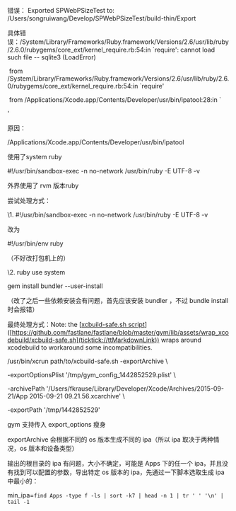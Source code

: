 错误： Exported SPWebPSizeTest to: /Users/songruiwang/Develop/SPWebPSizeTest/build-thin/Export



具体错误：/System/Library/Frameworks/Ruby.framework/Versions/2.6/usr/lib/ruby/2.6.0/rubygems/core_ext/kernel_require.rb:54:in `require': cannot load such file -- sqlite3 (LoadError)

​	from /System/Library/Frameworks/Ruby.framework/Versions/2.6/usr/lib/ruby/2.6.0/rubygems/core_ext/kernel_require.rb:54:in `require'

​	from /Applications/Xcode.app/Contents/Developer/usr/bin/ipatool:28:in `<main>'



原因：

/Applications/Xcode.app/Contents/Developer/usr/bin/ipatool 

使用了system ruby

\#!/usr/bin/sandbox-exec -n no-network /usr/bin/ruby -E UTF-8 -v



外界使用了 rvm 版本ruby



尝试处理方式：

\1. #!/usr/bin/sandbox-exec -n no-network /usr/bin/ruby -E UTF-8 -v 

改为 

\#!/usr/bin/env ruby

（不好改打包机上的）



\2. ruby use system

gem install bundler --user-install

（改了之后一些依赖安装会有问题，首先应该安装 bundler ，不过 bundle install 时会报错）



最终处理方式：Note: the [[xcbuild-safe.sh script](https://github.com/fastlane/fastlane/blob/master/gym/lib/assets/wrap_xcodebuild/xcbuild-safe.sh)]([https://github.com/fastlane/fastlane/blob/master/gym/lib/assets/wrap_xcodebuild/xcbuild-safe.sh](ticktick://ttMarkdownLink)) wraps around xcodebuild to workaround some incompatibilities.



/usr/bin/xcrun path/to/xcbuild-safe.sh -exportArchive \

-exportOptionsPlist '/tmp/gym_config_1442852529.plist' \

-archivePath '/Users/fkrause/Library/Developer/Xcode/Archives/2015-09-21/App 2015-09-21 09.21.56.xcarchive' \

-exportPath '/tmp/1442852529'



gym 支持传入 export_options 瘦身



exportArchive 会根据不同的 os 版本生成不同的 ipa（所以 ipa 取决于两种情况，os 版本和设备类型）

输出的根目录的 ipa 有问题，大小不确定，可能是 Apps 下的任一个 ipa，并且没有找到可以配置的参数，导出特定 os 版本的 ipa，先通过一下脚本选取生成 ipa 中最小的：

min_ipa=`find Apps -type f -ls | sort -k7 | head -n 1 | tr ' ' '\n' | tail -1`